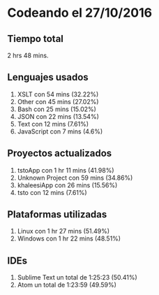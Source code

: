 # Codeando el 27/10/2016

## Tiempo total
2 hrs 48 mins.

## Lenguajes usados
1. XSLT con 54 mins (32.22%)
1. Other con 45 mins (27.02%)
1. Bash con 25 mins (15.02%)
1. JSON con 22 mins (13.54%)
1. Text con 12 mins (7.61%)
1. JavaScript con 7 mins (4.6%)

## Proyectos actualizados
1. tstoApp con 1 hr 11 mins (41.98%)
1. Unknown Project con 59 mins (34.86%)
1. khaleesiApp con 26 mins (15.56%)
1. tsto con 12 mins (7.61%)

## Plataformas utilizadas
1. Linux con 1 hr 27 mins (51.49%)
1. Windows con 1 hr 22 mins (48.51%)

## IDEs
1. Sublime Text un total de 1:25:23 (50.41%)
1. Atom un total de 1:23:59 (49.59%)
